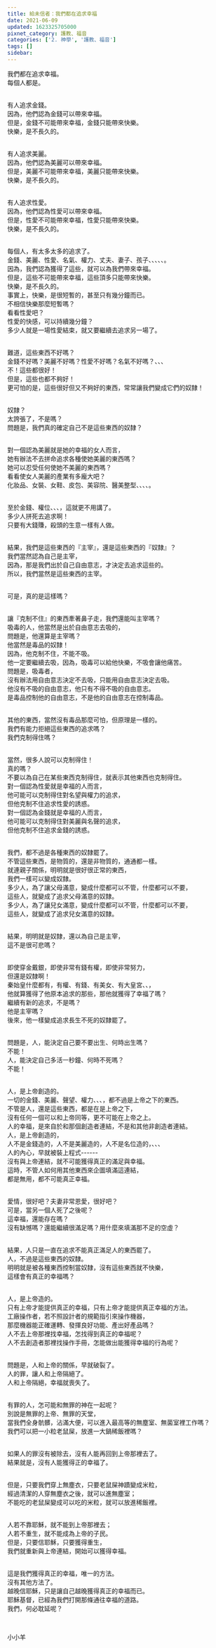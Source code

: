 ```yaml
---
title: 給未信者：我們都在追求幸福
date: 2021-06-09
updated: 1623325705000
pixnet_category: 護教、福音
categories: ['2. 神學', '護教、福音']
tags: []
sidebar: 
---
```


<p>我們都在追求幸福。<br/>
每個人都是。</p>
<p><br/>
有人追求金錢。<br/>
因為，他們認為金錢可以帶來幸福。<br/>
但是，金錢不可能帶來幸福，金錢只能帶來快樂。<br/>
快樂，是不長久的。</p>
<p><br/>
有人追求美麗。<br/>
因為，他們認為美麗可以帶來幸福。<br/>
但是，美麗不可能帶來幸福，美麗只能帶來快樂。<br/>
快樂，是不長久的。</p>
<p><br/>
有人追求性愛。<br/>
因為，他們認為性愛可以帶來幸福。<br/>
但是，性愛不可能帶來幸福，性愛只能帶來快樂。<br/>
快樂，是不長久的。</p>
<p><br/>
每個人，有太多太多的追求了。<br/>
金錢、美麗、性愛、名氣、權力、丈夫、妻子、孩子、、、、、。<br/>
因為，我們認為獲得了這些，就可以為我們帶來幸福。<br/>
但是，這些不可能帶來幸福，這些頂多只能帶來快樂。<br/>
快樂，是不長久的。<br/>
事實上，快樂，是很短暫的，甚至只有幾分鐘而已。<br/>
不相信快樂那麼短暫嗎？<br/>
看看性愛吧？<br/>
性愛的快感，可以持續幾分鐘？<br/>
多少人就是一場性愛結束，就又要繼續去追求另一場了。</p>
<p><br/>
難道，這些東西不好嗎？<br/>
金錢不好嗎？美麗不好嗎？性愛不好嗎？名氣不好嗎？、、、<br/>
不！這些都很好！<br/>
但是，這些也都不夠好！<br/>
更可怕的是，這些很好但又不夠好的東西，常常讓我們變成它們的奴隸！</p>
<p><br/>
奴隸？<br/>
太誇張了，不是嗎？<br/>
問題是，我們真的確定自己不是這些東西的奴隸？</p>
<p><br/>
對一個認為美麗就是她的幸福的女人而言，<br/>
她有辦法不去拼命追求各種使她美麗的東西嗎？<br/>
她可以忍受任何使她不美麗的東西嗎？<br/>
看看使女人美麗的產業有多龐大吧？<br/>
化妝品、女裝、女鞋、皮包、美容院、醫美整型、、、、。</p>
<p><br/>
至於金錢、權位、、、，這就更不用講了。<br/>
多少人拼死去追求啊！<br/>
只要有大錢賺，殺頭的生意一樣有人做。</p>
<p><br/>
結果，我們是這些東西的『主宰』，還是這些東西的『奴隸』？<br/>
我們當然認為自己是主宰，<br/>
因為，那是我們出於自己自由意志，才決定去追求這些的。<br/>
所以，我們當然是這些東西的主宰。</p>
<p><br/>
可是，真的是這樣嗎？</p>
<p><br/>
讓『克制不住』的東西牽著鼻子走，我們還能叫主宰嗎？<br/>
吸毒的人，他當然是出於自由意志去吸的，<br/>
問題是，他還算是主宰嗎？<br/>
他當然是毒品的奴隸！<br/>
因為，他克制不住，不能不吸。<br/>
他一定要繼續去吸，因為，吸毒可以給他快樂，不吸會讓他痛苦。<br/>
問題是，吸毒者，<br/>
沒有辦法用自由意志決定不去吸，只能用自由意志決定去吸。<br/>
他沒有不吸的自由意志，他只有不得不吸的自由意志。<br/>
是毒品控制他的自由意志，不是他的自由意志在控制毒品。</p>
<p><br/>
其他的東西，當然沒有毒品那麼可怕，但原理是一樣的。<br/>
我們有能力拒絕這些東西的追求嗎？<br/>
我們克制得住嗎？</p>
<p><br/>
當然，很多人說可以克制得住！<br/>
真的嗎？<br/>
不要以為自己在某些東西克制得住，就表示其他東西也克制得住。<br/>
對一個認為性愛就是幸福的人而言，<br/>
他可能可以克制得住對名望與權力的追求，<br/>
但他克制不住追求性愛的誘惑。<br/>
對一個認為金錢就是幸福的人而言，<br/>
他可能可以克制得住對美麗與名聲的追求，<br/>
但他克制不住追求金錢的誘惑。</p>
<p><br/>
我們，都不過是各種東西的奴隸罷了。<br/>
不管這些東西，是物質的，還是非物質的，通通都一樣。<br/>
就連親子關係，明明就是很好很正常的東西，<br/>
我們一樣可以變成奴隸。<br/>
多少人，為了讓父母滿意，變成什麼都可以不管，什麼都可以不要，<br/>
這些人，就變成了追求父母滿意的奴隸。<br/>
多少人，為了讓兒女滿意，變成什麼都可以不管，什麼都可以不要，<br/>
這些人，就變成了追求兒女滿意的奴隸。</p>
<p><br/>
結果，明明就是奴隸，還以為自己是主宰，<br/>
這不是很可悲嗎？</p>
<p><br/>
即使穿金戴銀，即使非常有錢有權，即使非常努力，<br/>
但還是奴隸啊！<br/>
秦始皇什麼都有，有權、有錢、有美女、有大皇宮、、，<br/>
他就算獲得了他原本追求的那些，那他就獲得了幸福了嗎？<br/>
繼續有新的追求，不是嗎？<br/>
他是主宰嗎？<br/>
後來，他一樣變成追求長生不死的奴隸罷了。</p>
<p><br/>
問題是，人，能決定自己要不要出生、何時出生嗎？<br/>
不能！<br/>
人，能決定自己多活一秒鐘、何時不死嗎？<br/>
不能！</p>
<p><br/>
人，是上帝創造的。<br/>
一切的金錢、美麗、聲望、權力、、、，都不過是上帝之下的東西。<br/>
不管是人，還是這些東西，都是在是上帝之下，<br/>
沒有任何一個可以和上帝同等，更不可能在上帝之上。<br/>
人的幸福，是來自於和那個創造者連結，不是和其他非創造者連結。<br/>
人，是上帝創造的，<br/>
人不是金錢造的，人不是美麗造的，人不是名位造的，、、、<br/>
人的內心，早就被裝上程式------<br/>
沒有與上帝連結，就不可能獲得真正的滿足與幸福。<br/>
這時，不管人如何用其他東西來企圖填滿這連結，<br/>
都是無用，都不可能真正幸福。</p>
<p><br/>
愛情，很好吧？夫妻非常恩愛，很好吧？<br/>
可是，當另一個人死了之後呢？<br/>
這幸福，還能存在嗎？<br/>
沒有缺憾嗎？還能繼續很滿足嗎？用什麼來填滿那不足的空虛？</p>
<p><br/>
結果，人只是一直在追求不能真正滿足人的東西罷了。<br/>
人，不過是這些東西的奴隸。<br/>
明明就是被各種東西控制當奴隸，沒有這些東西就不快樂，<br/>
這樣會有真正的幸福嗎？</p>
<p><br/>
人，是上帝造的。<br/>
只有上帝才能提供真正的幸福，只有上帝才能提供真正幸福的方法。<br/>
工廠操作者，若不照設計者的規範指引來操作機器，<br/>
那麼機器能正確運轉、發揮良好功能、產出好產品嗎？<br/>
人不去上帝那裡找幸福，怎找得到真正的幸福呢？<br/>
人不去創造者那裡找操作手冊，怎能做出能獲得幸福的行為呢？</p>
<p><br/>
問題是，人和上帝的關係，早就破裂了。<br/>
人的罪，讓人和上帝隔絕了。<br/>
人和上帝隔絕，幸福就喪失了。</p>
<p><br/>
有罪的人，怎可能和無罪的神在一起呢？<br/>
別說是無罪的上帝、無罪的天堂，<br/>
當我們全身骯髒，沾滿大便，可以進入最高等的無塵室、無菌室裡工作嗎？<br/>
我們可以把一小粒老鼠屎，放進一大鍋稀飯裡嗎？</p>
<p><br/>
如果人的罪沒有被除去，沒有人能再回到上帝那裡去了。<br/>
結果就是，沒有人能獲得正的幸福了。</p>
<p><br/>
但是，只要我們穿上無塵衣，只要老鼠屎神蹟變成米粒，<br/>
經過清潔的人穿無塵衣之後，就可以進無塵室；<br/>
不能吃的老鼠屎變成可以吃的米粒，就可以放進稀飯裡。</p>
<p><br/>
人若不靠耶穌，就不能到上帝那裡去；<br/>
人若不重生，就不能成為上帝的子民。<br/>
但是，只要信耶穌，只要獲得重生，<br/>
我們就重新與上帝連結，開始可以獲得幸福。</p>
<p><br/>
這是我們獲得真正的幸福，唯一的方法。<br/>
沒有其他方法了。<br/>
越晚信耶穌，只是讓自己越晚獲得真正的幸福而已。<br/>
耶穌基督，已經為我們打開那條通往幸福的道路。<br/>
我們，何必耽延呢？</p>
<p> </p>
<p>小小羊</p>
<p> </p>
<p> </p>
